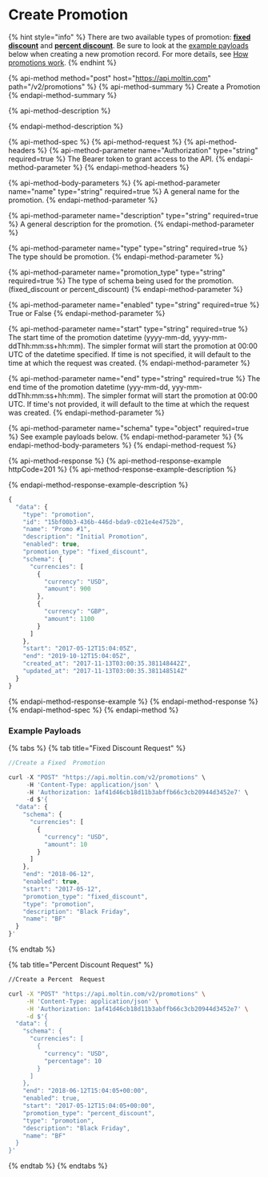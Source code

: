 # Create Promotion

{% hint style="info" %}
There are two available types of promotion: [**fixed discount**](./#fixed-discount) and [**percent discount**](./#percent-discount). Be sure to look at the [example payloads](create-promotion.md#example-payloads) below when creating a new promotion record. For more details, see [How promotions work](https://www.moltin.com/developer/concepts/how-promotions-work).
{% endhint %}

{% api-method method="post" host="https://api.moltin.com" path="/v2/promotions" %}
{% api-method-summary %}
Create a Promotion
{% endapi-method-summary %}

{% api-method-description %}

{% endapi-method-description %}

{% api-method-spec %}
{% api-method-request %}
{% api-method-headers %}
{% api-method-parameter name="Authorization" type="string" required=true %}
The Bearer token to grant access to the API.
{% endapi-method-parameter %}
{% endapi-method-headers %}

{% api-method-body-parameters %}
{% api-method-parameter name="name" type="string" required=true %}
A general name for the promotion.
{% endapi-method-parameter %}

{% api-method-parameter name="description" type="string" required=true %}
A general description for the promotion.
{% endapi-method-parameter %}

{% api-method-parameter name="type" type="string" required=true %}
The type should be promotion.
{% endapi-method-parameter %}

{% api-method-parameter name="promotion\_type" type="string" required=true %}
The type of schema being used for the promotion.  \(fixed\_discount or percent\_discount\)
{% endapi-method-parameter %}

{% api-method-parameter name="enabled" type="string" required=true %}
True or False
{% endapi-method-parameter %}

{% api-method-parameter name="start" type="string" required=true %}
The start time of the promotion datetime \(yyyy-mm-dd, yyyy-mm-ddThh:mm:ss+hh:mm\). The simpler format will start the promotion at 00:00 UTC of the datetime specified. If time is not specified, it will default to the time at which the request was created.
{% endapi-method-parameter %}

{% api-method-parameter name="end" type="string" required=true %}
The end time of the promotion datetime \(yyy-mm-dd, yyy-mm-ddThh:mm:ss+hh:mm\). The simpler format will start the promotion at 00:00 UTC. If time's not provided, it will default to the time at which the request was created. 
{% endapi-method-parameter %}

{% api-method-parameter name="schema" type="object" required=true %}
See example payloads below.
{% endapi-method-parameter %}
{% endapi-method-body-parameters %}
{% endapi-method-request %}

{% api-method-response %}
{% api-method-response-example httpCode=201 %}
{% api-method-response-example-description %}

{% endapi-method-response-example-description %}

```javascript
{
  "data": {
    "type": "promotion",
    "id": "15bf00b3-436b-446d-bda9-c021e4e4752b",
    "name": "Promo #1",
    "description": "Initial Promotion",
    "enabled": true,
    "promotion_type": "fixed_discount",
    "schema": {
      "currencies": [
        {
          "currency": "USD",
          "amount": 900
        },
        {
          "currency": "GBP",
          "amount": 1100
        }
      ]
    },
    "start": "2017-05-12T15:04:05Z",
    "end": "2019-10-12T15:04:05Z",
    "created_at": "2017-11-13T03:00:35.381148442Z",
    "updated_at": "2017-11-13T03:00:35.381148514Z"
  }
}
```
{% endapi-method-response-example %}
{% endapi-method-response %}
{% endapi-method-spec %}
{% endapi-method %}

### Example Payloads

{% tabs %}
{% tab title="Fixed Discount Request" %}
```javascript
//Create a Fixed  Promotion

curl -X "POST" "https://api.moltin.com/v2/promotions" \
     -H 'Content-Type: application/json' \
     -H 'Authorization: 1af41d46cb18d11b3abffb66c3cb20944d3452e7' \
     -d $'{
  "data": {
    "schema": {
      "currencies": [
        {
          "currency": "USD",
          "amount": 10
        }
      ]
    },
    "end": "2018-06-12",
    "enabled": true,
    "start": "2017-05-12",
    "promotion_type": "fixed_discount",
    "type": "promotion",
    "description": "Black Friday",
    "name": "BF"
  }
}'
```
{% endtab %}

{% tab title="Percent Discount Request" %}
```bash
//Create a Percent  Request

curl -X "POST" "https://api.moltin.com/v2/promotions" \
     -H 'Content-Type: application/json' \
     -H 'Authorization: 1af41d46cb18d11b3abffb66c3cb20944d3452e7' \
     -d $'{
  "data": {
    "schema": {
      "currencies": [
        {
          "currency": "USD",
          "percentage": 10
        }
      ]
    },
    "end": "2018-06-12T15:04:05+00:00",
    "enabled": true,
    "start": "2017-05-12T15:04:05+00:00",
    "promotion_type": "percent_discount",
    "type": "promotion",
    "description": "Black Friday",
    "name": "BF"
  }
}'
```
{% endtab %}
{% endtabs %}

